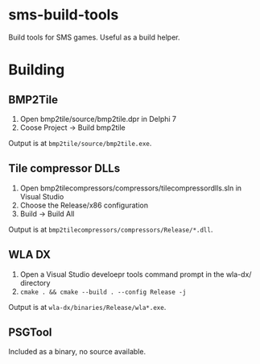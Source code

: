 # sms-build-tools
Build tools for SMS games. Useful as a build helper.

# Building

## BMP2Tile

1. Open bmp2tile/source/bmp2tile.dpr in Delphi 7
2. Coose Project -> Build bmp2tile

Output is at `bmp2tile/source/bmp2tile.exe`.

## Tile compressor DLLs

1. Open bmp2tilecompressors/compressors/tilecompressordlls.sln in Visual Studio
2. Choose the Release/x86 configuration
3. Build -> Build All

Output is at `bmp2tilecompressors/compressors/Release/*.dll`.

## WLA DX

1. Open a Visual Studio develoepr tools command prompt in the wla-dx/ directory
2. `cmake . && cmake --build . --config Release -j`

Output is at `wla-dx/binaries/Release/wla*.exe`.

## PSGTool

Included as a binary, no source available.
